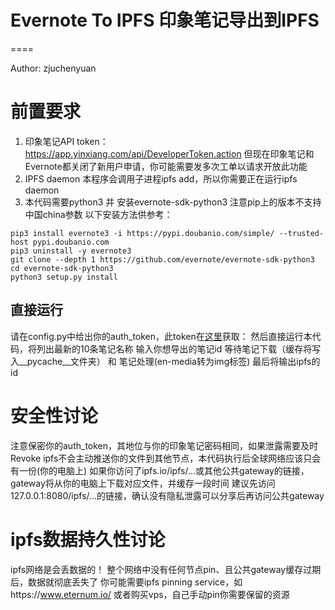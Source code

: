 # Evernote To IPFS 印象笔记导出到IPFS
====

Author: zjuchenyuan


# 前置要求
1. 印象笔记API token： https://app.yinxiang.com/api/DeveloperToken.action
  但现在印象笔记和Evernote都关闭了新用户申请，你可能需要发多次工单以请求开放此功能
2. IPFS daemon
  本程序会调用子进程ipfs add，所以你需要正在运行ipfs daemon
3. 本代码需要python3 并 安装evernote-sdk-python3
  注意pip上的版本不支持中国china参数
  以下安装方法供参考：

```
pip3 install evernote3 -i https://pypi.doubanio.com/simple/ --trusted-host pypi.doubanio.com
pip3 uninstall -y evernote3
git clone --depth 1 https://github.com/evernote/evernote-sdk-python3
cd evernote-sdk-python3
python3 setup.py install
```

## 直接运行
请在config.py中给出你的auth_token，此token在[这里](https://app.yinxiang.com/api/DeveloperToken.action)获取：
然后直接运行本代码，将列出最新的10条笔记名称
输入你想导出的笔记id
等待笔记下载（缓存将写入__pycache__文件夹） 和 笔记处理(en-media转为img标签)
最后将输出ipfs的id

# 安全性讨论
注意保密你的auth_token，其地位与你的印象笔记密码相同，如果泄露需要及时Revoke
ipfs不会主动推送你的文件到其他节点，本代码执行后全球网络应该只会有一份(你的电脑上)
如果你访问了ipfs.io/ipfs/...或其他公共gateway的链接，gateway将从你的电脑上下载对应文件，并缓存一段时间
建议先访问127.0.0.1:8080/ipfs/...的链接，确认没有隐私泄露可以分享后再访问公共gateway

# ipfs数据持久性讨论
ipfs网络是会丢数据的！ 整个网络中没有任何节点pin、且公共gateway缓存过期后，数据就彻底丢失了
你可能需要ipfs pinning service，如https://www.eternum.io/
或者购买vps，自己手动pin你需要保留的资源